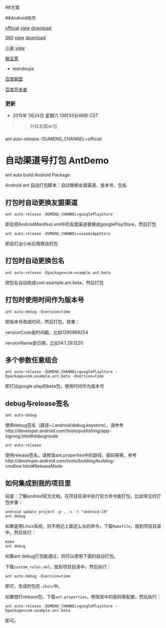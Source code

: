 ##方案




##Android场市

[official](http://ce365.growcn.com)
[view](http://ce365.growcn.com)
[download](https://growcn.com/jdi/api/app/download?package_name=com.growcn.ce365)

[360](http://dev.360.cn/mod/mobileapp/?appid=202239031&appType=soft)
[view](http://zhushou.360.cn/detail/index/soft_id/2524383)
[download](http://openbox.mobilem.360.cn/index/d/sid/2524383)

[小米](http://dev.mi.com)
[view](http://app.xiaomi.com/detail/82962)

[豌豆荚](http://developer.wandoujia.com)

  * wandoujia

[百度联盟](http://union.baidu.com/client/#/)

[百度开发者](http://app.baidu.com/apps)
### 更新

* 2015年 1月24日 星期六 13时33分48秒 CST

>> 升级友盟jar包


###

ant auto-release -DUMENG_CHANNEL=official


自动渠道号打包 AntDemo
=======

ant auto build Android Package

Android ant 自动打包脚本：自动替换友盟渠道、版本号、包名


打包时自动更换友盟渠道
----------------------

    ant auto-release -DUMENG_CHANNEL=googlePlayStore

即会把AndroidManifest.xml中的友盟渠道替换成googlePlayStore，然后打包

    ant auto-release -DUMENG_CHANNEL=xiaomiAppStore

即会打出小米应用商店的包


打包时自动更换包名
------------------

    ant auto-release -Dpackage=com.example.ant.beta

把包名自动改成com.example.ant.beta，然后打包


打包时使用时间作为版本号
------------------

    ant auto-debug -Dversion=time

把版本号改成时间，然后打包，效果：

versionCode是时间戳，比如1390969254

versionName是日期，比如14.1.29.1220


多个参数任意组合
------------

    ant auto-release -DUMENG_CHANNEL=googlePlayStore -Dpackage=com.example.ant.beta -Dversion=time

即打出google play的beta包，使用时间作为版本号


debug与release签名
------------------

    ant auto-debug

使用debug签名（路径~/.android/debug.keystore），请参考http://developer.android.com/tools/publishing/app-signing.html#debugmode

    ant auto-release

使用release签名，请修改ant.properties中的路径、密码等等，参考http://developer.android.com/tools/building/building-cmdline.html#ReleaseMode


如何集成到我的项目里
--------------------

前提：了解android官方文档，在项目目录中执行官方命令能打包，比如常见的打包步骤：

    android update project -p . -s -t "android-19"
    ant debug

如果是用Linux系统，则不用记上面这么长的命令，下载`Makefile`，放到项目目录中，然后执行：

    make
    ant debug

如果ant debug打包能通过，则可以使用下面的自动打包。

下载`custom_rules.xml`，放到项目目录中，然后执行：

    ant auto-debug -Dversion=time

即可，生成的包在`./bin/`中。

如果想打release包，下载`ant.properties`，修改其中的密码等配置，然后执行：

    ant auto-release -DUMENG_CHANNEL=googlePlayStore -Dpackage=com.example.ant.beta

即可。